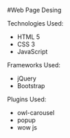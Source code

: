 #Web Page Desing

Technologies Used:
- HTML 5
- CSS 3
- JavaScript

Frameworks Used: 
- jQuery
- Bootstrap

Plugins Used:
- owl-carousel
- popup
- wow js
